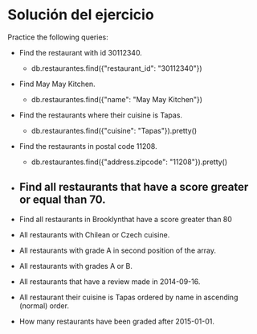# Solución del ejercicio

Practice the following queries:

* Find the restaurant with id 30112340.
  - db.restaurantes.find({"restaurant_id": "30112340"})
  
* Find May May Kitchen.
  - db.restaurantes.find({"name": "May May Kitchen"})
  
* Find the restaurants where their cuisine is Tapas.
  - db.restaurantes.find({"cuisine": "Tapas"}).pretty()
  
* Find the restaurants in postal code 11208.
  - db.restaurantes.find({"address.zipcode": "11208"}).pretty()
  
* Find all restaurants that have a score greater or equal than 70.
  - 
* Find all restaurants in Brooklynthat have a score greater than 80
* All restaurants with Chilean or Czech cuisine.
* All restaurants with grade A in second position of the array.
* All restaurants with grades A or B.
* All restaurants that have a review made in 2014-09-16.
* All restaurant their cuisine is Tapas ordered by name in ascending (normal) order.
* How many restaurants have been graded after 2015-01-01.
